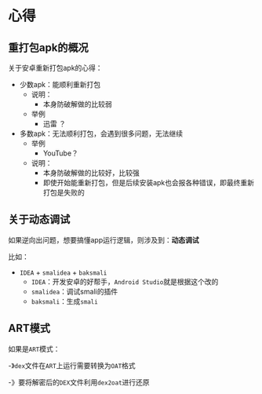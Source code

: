 # 心得

## 重打包apk的概况

关于安卓重新打包apk的心得：

* 少数apk：能顺利重新打包
  * 说明：
    * 本身防破解做的比较弱
  * 举例
    * 迅雷 ？
* 多数apk：无法顺利打包，会遇到很多问题，无法继续
  * 举例
    * YouTube？
  * 说明：
    * 本身防破解做的比较好，比较强
    * 即使开始能重新打包，但是后续安装apk也会报各种错误，即最终重新打包是失败的

## 关于动态调试

如果逆向出问题，想要搞懂app运行逻辑，则涉及到：**动态调试**

比如：

* `IDEA` + `smalidea` + `baksmali`
  * `IDEA`：开发安卓的好帮手，`Android Studio`就是根据这个改的
  * `smalidea`：调试smali的插件
  * `baksmali`：生成`smali`

## ART模式

如果是`ART`模式：

-》`dex`文件在`ART`上运行需要转换为`OAT`格式

-》要将解密后的`DEX`文件利用`dex2oat`进行还原

